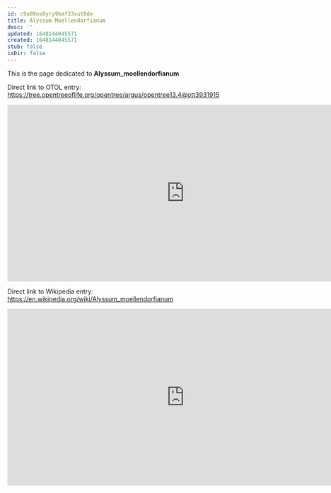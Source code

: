```yaml
---
id: c9o89ns8yry9kmf33vut0de
title: Alyssum Moellendorfianum
desc: ''
updated: 1648144045571
created: 1648144045571
stub: false
isDir: false
---
```

This is the page dedicated to **Alyssum_moellendorfianum**


Direct link to OTOL entry: https://tree.opentreeoflife.org/opentree/argus/opentree13.4@ott3931915



<html>
    <body>
    <iframe src="https://tree.opentreeoflife.org/opentree/argus/opentree13.4@ott3931915"
    width="800" height="400" frameborder="0" allowfullscreen> </iframe>
    </body>
</html>
    


Direct link to Wikipedia entry: https://en.wikipedia.org/wiki/Alyssum_moellendorfianum



<html>
    <body>
    <iframe src="https://en.wikipedia.org/wiki/Alyssum_moellendorfianum"
    width="800" height="400" frameborder="0" allowfullscreen> </iframe>
    </body>
</html>
    
